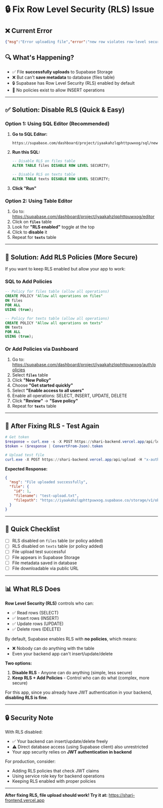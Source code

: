 # 🔒 Fix Row Level Security (RLS) Issue

## ❌ Current Error
```json
{"msg":"Error uploading file","error":"new row violates row-level security policy"}
```

## 🔍 What's Happening?
- ✅ File **successfully uploads** to Supabase Storage
- ❌ But can't **save metadata** to database (files table)
- 🔒 Supabase has Row Level Security (RLS) enabled by default
- 🚫 No policies exist to allow INSERT operations

---

## ✅ Solution: Disable RLS (Quick & Easy)

### Option 1: Using SQL Editor (Recommended)

1. **Go to SQL Editor:**
   ```
   https://supabase.com/dashboard/project/iyaakahzlqphttpuwxog/sql/new
   ```

2. **Run this SQL:**
   ```sql
   -- Disable RLS on files table
   ALTER TABLE files DISABLE ROW LEVEL SECURITY;
   
   -- Disable RLS on texts table
   ALTER TABLE texts DISABLE ROW LEVEL SECURITY;
   ```

3. **Click "Run"**

### Option 2: Using Table Editor

1. Go to: https://supabase.com/dashboard/project/iyaakahzlqphttpuwxog/editor
2. Click on **`files`** table
3. Look for **"RLS enabled"** toggle at the top
4. Click to **disable** it
5. Repeat for **`texts`** table

---

## 🔐 Solution: Add RLS Policies (More Secure)

If you want to keep RLS enabled but allow your app to work:

### SQL to Add Policies

```sql
-- Policy for files table (allow all operations)
CREATE POLICY "Allow all operations on files"
ON files
FOR ALL
USING (true);

-- Policy for texts table (allow all operations)
CREATE POLICY "Allow all operations on texts"
ON texts
FOR ALL
USING (true);
```

### Or Add Policies via Dashboard

1. Go to: https://supabase.com/dashboard/project/iyaakahzlqphttpuwxog/auth/policies
2. Select **`files`** table
3. Click **"New Policy"**
4. Choose **"Get started quickly"**
5. Select **"Enable access to all users"**
6. Enable all operations: SELECT, INSERT, UPDATE, DELETE
7. Click **"Review"** → **"Save policy"**
8. Repeat for **`texts`** table

---

## 🧪 After Fixing RLS - Test Again

```powershell
# Get token
$response = curl.exe -s -X POST https://shari-backend.vercel.app/api/login -H "Content-Type: application/json" -d '{\"password\":\"Yasiru_@_20031129\"}'
$token = ($response | ConvertFrom-Json).token

# Upload test file
curl.exe -X POST https://shari-backend.vercel.app/api/upload -H "x-auth-token: $token" -F "file=@test-upload.txt"
```

**Expected Response:**
```json
{
  "msg": "File uploaded successfully",
  "file": {
    "id": 1,
    "filename": "test-upload.txt",
    "filepath": "https://iyaakahzlqphttpuwxog.supabase.co/storage/v1/object/public/files/1234567890-test-upload.txt"
  }
}
```

---

## 🎯 Quick Checklist

- [ ] RLS disabled on `files` table (or policy added)
- [ ] RLS disabled on `texts` table (or policy added)
- [ ] File upload test successful
- [ ] File appears in Supabase Storage
- [ ] File metadata saved in database
- [ ] File downloadable via public URL

---

## 📊 What RLS Does

**Row Level Security (RLS)** controls who can:
- ✅ Read rows (SELECT)
- ✅ Insert rows (INSERT)
- ✅ Update rows (UPDATE)
- ✅ Delete rows (DELETE)

By default, Supabase enables RLS with **no policies**, which means:
- ❌ Nobody can do anything with the table
- Even your backend app can't insert/update/delete

**Two options:**
1. **Disable RLS** - Anyone can do anything (simple, less secure)
2. **Keep RLS + Add Policies** - Control who can do what (complex, more secure)

For this app, since you already have JWT authentication in your backend, **disabling RLS is fine**.

---

## 🔒 Security Note

With RLS disabled:
- ✅ Your backend can insert/update/delete freely
- ⚠️ Direct database access (using Supabase client) also unrestricted
- Your app security relies on **JWT authentication in backend**

For production, consider:
- Adding RLS policies that check JWT claims
- Using service role key for backend operations
- Keeping RLS enabled with proper policies

---

**After fixing RLS, file upload should work! Try it at:**
https://shari-frontend.vercel.app
